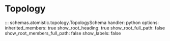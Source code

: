 # Topology

::: schemas.atomistic.topology.TopologySchema
    handler: python
    options:
      inherited_members: true
      show_root_heading: true
      show_root_full_path: false
      show_root_members_full_path: false
      show_labels: false

